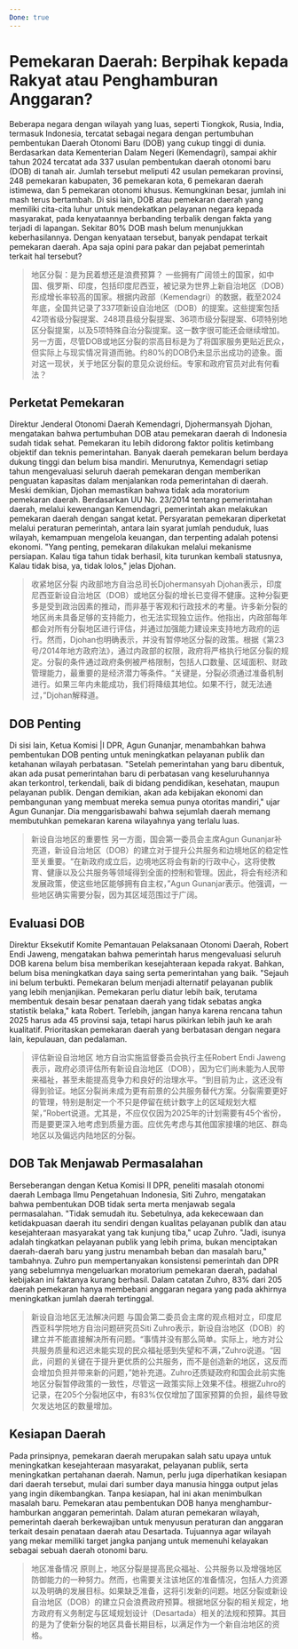 ```yaml
---
Done: true
---
```


# Pemekaran Daerah: Berpihak kepada Rakyat atau Penghamburan Anggaran?

Beberapa negara dengan wilayah yang luas, seperti Tiongkok, Rusia, India, termasuk Indonesia, tercatat sebagai negara dengan pertumbuhan pembentukan Daerah Otonomi Baru (DOB) yang cukup tinggi di dunia. Berdasarkan data Kementerian Dalam Negeri (Kemendagri), sampai akhir tahun 2024 tercatat ada 337 usulan pembentukan daerah otonomi baru (DOB) di tanah air. Jumlah tersebut meliputi 42 usulan pemekaran provinsi, 248 pemekaran kabupaten, 36 pemekaran kota, 6 pemekaran daerah istimewa, dan 5 pemekaran otonomi khusus. Kemungkinan besar, jumlah ini mash terus bertambah. Di sisi lain, DOB atau pemekaran daerah yang memiliki cita-cita luhur untuk mendekatkan pelayanan negara kepada masyarakat, pada kenyataannya berbanding terbalik dengan fakta yang terjadi di lapangan. Sekitar 80% DOB mash belum menunjukkan keberhasilannya. Dengan kenyataan tersebut, banyak pendapat terkait pemekaran daerah. Apa saja opini para pakar dan pejabat pemerintah terkait hal tersebut?

> 地区分裂：是为民着想还是浪费预算？
> 一些拥有广阔领土的国家，如中国、俄罗斯、印度，包括印度尼西亚，被记录为世界上新自治地区（DOB）形成增长率较高的国家。根据内政部（Kemendagri）的数据，截至2024年底，全国共记录了337项新设自治地区（DOB）的提案。这些提案包括42项省级分裂提案、248项县级分裂提案、36项市级分裂提案、6项特别地区分裂提案，以及5项特殊自治分裂提案。这一数字很可能还会继续增加。另一方面，尽管DOB或地区分裂的崇高目标是为了将国家服务更贴近民众，但实际上与现实情况背道而驰。约80%的DOB仍未显示出成功的迹象。面对这一现状，关于地区分裂的意见众说纷纭。专家和政府官员对此有何看法？

## Perketat Pemekaran

Direktur Jenderal Otonomi Daerah Kemendagri, Djohermansyah Djohan, mengatakan bahwa pertumbuhan DOB atau pemekaran daerah di Indonesia sudah tidak sehat. Pemekaran itu lebih didorong faktor politis ketimbang objektif dan teknis pemerintahan. Banyak daerah pemekaran belum berdaya dukung tinggi dan belum bisa mandiri. Menurutnya, Kemendagri setiap tahun mengevaluasi seluruh daerah pemekaran dengan memberikan penguatan kapasitas dalam menjalankan roda pemerintahan di daerah. Meski demikian, Djohan memastikan bahwa tidak ada moratorium pemekaran daerah. Berdasarkan UU No. 23/2014 tentang pemerintahan daerah, melalui kewenangan Kemendagri, pemerintah akan melakukan pemekaran daerah dengan sangat ketat. Persyaratan pemekaran diperketat melalui peraturan pemerintah, antara lain syarat jumlah penduduk, luas wilayah, kemampuan mengelola keuangan, dan terpenting adalah potensi ekonomi. "Yang penting, pemekaran dilakukan melalui mekanisme persiapan. Kalau tiga tahun tidak berhasil, kita turunkan kembali statusnya, Kalau tidak bisa, ya, tidak lolos," jelas Djohan.

> 收紧地区分裂
> 内政部地方自治总司长Djohermansyah Djohan表示，印度尼西亚新设自治地区（DOB）或地区分裂的增长已变得不健康。这种分裂更多是受到政治因素的推动，而非基于客观和行政技术的考量。许多新分裂的地区尚未具备足够的支持能力，也无法实现独立运作。他指出，内政部每年都会对所有分裂地区进行评估，并通过加强能力建设来支持地方政府的运行。然而，Djohan也明确表示，并没有暂停地区分裂的政策。根据《第23号/2014年地方政府法》，通过内政部的权限，政府将严格执行地区分裂的规定。分裂的条件通过政府条例被严格限制，包括人口数量、区域面积、财政管理能力，最重要的是经济潜力等条件。“关键是，分裂必须通过准备机制进行。如果三年内未能成功，我们将降级其地位。如果不行，就无法通过，”Djohan解释道。

## DOB Penting

Di sisi lain, Ketua Komisi |I DPR, Agun Gunanjar, menambahkan bahwa pembentukan DOB penting untuk meningkatkan pelayanan publik dan ketahanan wilayah perbatasan. "Setelah pemerintahan yang baru dibentuk, akan ada pusat pemerintahan baru di perbatasan vang keseluruhannya akan terkontrol, terkendali, baik di bidang pendidikan, kesehatan, maupun pelayanan publik. Dengan demikian, akan ada kebijakan ekonomi dan pembangunan yang membuat mereka semua punya otoritas mandiri," ujar Agun Gunanjar. Dia menggarisbawahi bahwa sejumlah daerah memang membutuhkan pemekaran karena wilayahnya yang terlalu luas.

> 新设自治地区的重要性
> 另一方面，国会第一委员会主席Agun Gunanjar补充道，新设自治地区（DOB）的建立对于提升公共服务和边境地区的稳定性至关重要。“在新政府成立后，边境地区将会有新的行政中心，这将使教育、健康以及公共服务等领域得到全面的控制和管理。因此，将会有经济和发展政策，使这些地区能够拥有自主权，”Agun Gunanjar表示。他强调，一些地区确实需要分裂，因为其区域范围过于广阔。

## Evaluasi DOB

Direktur Eksekutif Komite Pemantauan Pelaksanaan Otonomi Daerah, Robert Endi Jaweng, mengatakan bahwa pemerintah harus mengevaluasi seluruh DOB karena belum bisa memberikan kesejahteraan kepada rakyat. Bahkan, belum bisa meningkatkan daya saing serta pemerintahan yang baik. "Sejauh ini belum terbukti. Pemekaran belum menjadi alternatif pelayanan publik yang lebih menjanjikan. Pemekaran perlu diatur lebih baik, terutama membentuk desain besar penataan daerah yang tidak sebatas angka statistik belaka," kata Robert. Terlebih, jangan hanya karena rencana tahun 2025 harus ada 45 provinsi saja, tetapi harus pikirkan lebih jauh ke arah kualitatif. Prioritaskan pemekaran daerah yang berbatasan dengan negara lain, kepulauan, dan pedalaman.

> 评估新设自治地区
> 地方自治实施监督委员会执行主任Robert Endi Jaweng表示，政府必须评估所有新设自治地区（DOB），因为它们尚未能为人民带来福祉，甚至未能提高竞争力和良好的治理水平。“到目前为止，这还没有得到验证。地区分裂尚未成为更有前景的公共服务替代方案。分裂需要更好的管理，特别是制定一个不只是停留在统计数字上的区域规划大框架，”Robert说道。尤其是，不应仅仅因为2025年的计划需要有45个省份，而是要更深入地考虑到质量方面。应优先考虑与其他国家接壤的地区、群岛地区以及偏远内陆地区的分裂。

## DOB Tak Menjawab Permasalahan

Berseberangan dengan Ketua Komisi II DPR, peneliti masalah otonomi daerah Lembaga Ilmu Pengetahuan Indonesia, Siti Zuhro, mengatakan bahwa pembentukan DOB tidak serta merta menjawab segala permasalahan. "Tidak semudah itu. Sebetulnya, ada kekecewaan dan ketidakpuasan daerah itu sendiri dengan kualitas pelayanan publik dan atau kesejahteraan masyarakat yang tak kunjung tiba," ucap Zuhro. "Jadi, isunya adalah tingkatkan pelayanan publik yang lebih prima, bukan menciptakan daerah-daerah baru yang justru menambah beban dan masalah baru," tambahnya. Zuhro pun mempertanyakan konsistensi pemerintah dan DPR yang sebelumnya mengeluarkan moratorium pemekaran daerah, padahal kebijakan ini faktanya kurang berhasil. Dalam catatan Zuhro, 83% dari 205 daerah pemekaran hanya membebani anggaran negara yang pada akhirnya meningkatkan jumlah daerah tertinggal.

> 新设自治地区无法解决问题
> 与国会第二委员会主席的观点相对立，印度尼西亚科学院地方自治问题研究员Siti Zuhro表示，新设自治地区（DOB）的建立并不能直接解决所有问题。“事情并没有那么简单。实际上，地方对公共服务质量和迟迟未能实现的民众福祉感到失望和不满，”Zuhro说道。“因此，问题的关键在于提升更优质的公共服务，而不是创造新的地区，这反而会增加负担并带来新的问题，”她补充道。Zuhro还质疑政府和国会此前实施地区分裂暂停政策的一致性，尽管这一政策实际上效果不佳。根据Zuhro的记录，在205个分裂地区中，有83%仅仅增加了国家预算的负担，最终导致欠发达地区的数量增加。

## Kesiapan Daerah

Pada prinsipnya, pemekaran daerah merupakan salah satu upaya untuk meningkatkan kesejahteraan masyarakat, pelayanan publik, serta meningkatkan pertahanan daerah. Namun, perlu juga diperhatikan kesiapan dari daerah tersebut, mulai dari sumber daya manusia hingga output jelas yang ingin dikembangkan. Tanpa kesiapan, hal ini akan menimbulkan masalah baru. Pemekaran atau pembentukan DOB hanya menghambur-hamburkan anggaran pemerintah. Dalam aturan pemekaran wilayah, pemerintah daerah berkewajiban untuk menyusun peraturan dan anggaran terkait desain penataan daerah atau Desartada. Tujuannya agar wilayah yang mekar memiliki target jangka panjang untuk memenuhi kelayakan sebagai sebuah daerah otonomi baru.

> 地区准备情况
> 原则上，地区分裂是提高民众福祉、公共服务以及增强地区防御能力的一种努力。然而，也需要关注该地区的准备情况，包括人力资源以及明确的发展目标。如果缺乏准备，这将引发新的问题。地区分裂或新设自治地区（DOB）的建立只会浪费政府预算。根据地区分裂的相关规定，地方政府有义务制定与区域规划设计（Desartada）相关的法规和预算。其目的是为了使新分裂的地区具备长期目标，以满足作为一个新自治地区的资格。
